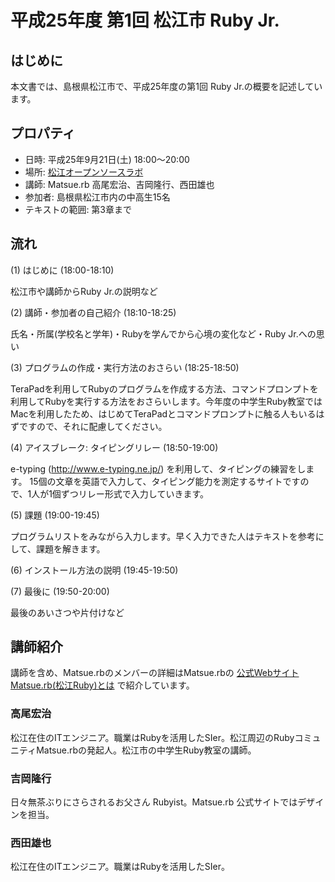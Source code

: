# 平成25年度 第1回 松江市 Ruby Jr.

## はじめに

本文書では、島根県松江市で、平成25年度の第1回 Ruby Jr.の概要を記述しています。

## プロパティ

* 日時: 平成25年9月21日(土) 18:00〜20:00
* 場所: [松江オープンソースラボ](http://www1.city.matsue.shimane.jp/sangyoushinkou/ruby/rubycity/rabo/open.html)
* 講師: Matsue.rb 高尾宏治、吉岡隆行、西田雄也
* 参加者: 島根県松江市内の中高生15名
* テキストの範囲: 第3章まで

## 流れ

(1) はじめに (18:00-18:10)

松江市や講師からRuby Jr.の説明など

(2) 講師・参加者の自己紹介 (18:10-18:25)

氏名・所属(学校名と学年)・Rubyを学んでから心境の変化など・Ruby Jr.への思い

(3) プログラムの作成・実行方法のおさらい (18:25-18:50)

TeraPadを利用してRubyのプログラムを作成する方法、コマンドプロンプトを利用してRubyを実行する方法をおさらいします。今年度の中学生Ruby教室ではMacを利用したため、はじめてTeraPadとコマンドプロンプトに触る人もいるはずですので、それに配慮してください。

(4) アイスブレーク: タイピングリレー (18:50-19:00)

e-typing (http://www.e-typing.ne.jp/) を利用して、タイピングの練習をします。
15個の文章を英語で入力して、タイピング能力を測定するサイトですので、1人が1個ずつリレー形式で入力していきます。

(5) 課題 (19:00-19:45)

プログラムリストをみながら入力します。早く入力できた人はテキストを参考にして、課題を解きます。

(6) インストール方法の説明 (19:45-19:50)

(7) 最後に (19:50-20:00)

最後のあいさつや片付けなど

## 講師紹介

講師を含め、Matsue.rbのメンバーの詳細はMatsue.rbの [公式Webサイト](http://matsue.rubyist.net/) [Matsue.rb(松江Ruby)とは](http://matsue.rubyist.net/about_us/) で紹介しています。

### 高尾宏治

松江在住のITエンジニア。職業はRubyを活用したSIer。松江周辺のRubyコミュニティMatsue.rbの発起人。松江市の中学生Ruby教室の講師。

### 吉岡隆行

日々無茶ぶりにさらされるお父さん Rubyist。Matsue.rb 公式サイトではデザインを担当。

### 西田雄也

松江在住のITエンジニア。職業はRubyを活用したSIer。
